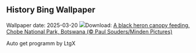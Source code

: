 ## History Bing Wallpaper
Wallpaper date: 2025-03-20
![](https://www.bing.com/th?id=OHR.BlackHeron_EN-US9662351796_UHD.jpg&w=1000)Download: [A black heron canopy feeding, Chobe National Park, Botswana (© Paul Souders/Minden Pictures)](https://www.bing.com/th?id=OHR.BlackHeron_EN-US9662351796_UHD.jpg)

Auto get programm by LtgX
